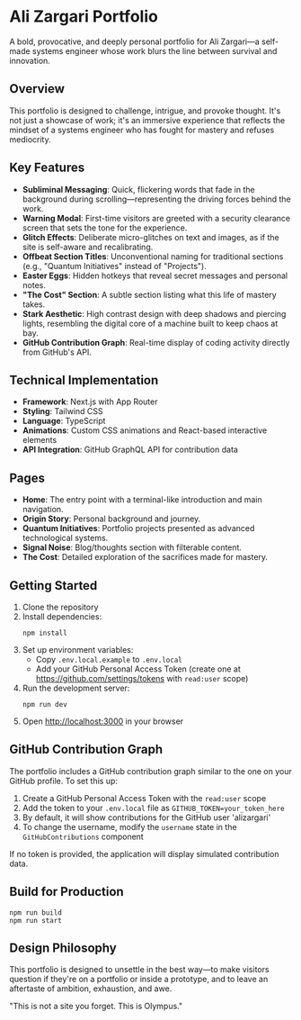 # Ali Zargari Portfolio

A bold, provocative, and deeply personal portfolio for Ali Zargari—a self-made systems engineer whose work blurs the line between survival and innovation.

## Overview

This portfolio is designed to challenge, intrigue, and provoke thought. It's not just a showcase of work; it's an immersive experience that reflects the mindset of a systems engineer who has fought for mastery and refuses mediocrity.

## Key Features

- **Subliminal Messaging**: Quick, flickering words that fade in the background during scrolling—representing the driving forces behind the work.
- **Warning Modal**: First-time visitors are greeted with a security clearance screen that sets the tone for the experience.
- **Glitch Effects**: Deliberate micro-glitches on text and images, as if the site is self-aware and recalibrating.
- **Offbeat Section Titles**: Unconventional naming for traditional sections (e.g., "Quantum Initiatives" instead of "Projects").
- **Easter Eggs**: Hidden hotkeys that reveal secret messages and personal notes.
- **"The Cost" Section**: A subtle section listing what this life of mastery takes.
- **Stark Aesthetic**: High contrast design with deep shadows and piercing lights, resembling the digital core of a machine built to keep chaos at bay.
- **GitHub Contribution Graph**: Real-time display of coding activity directly from GitHub's API.

## Technical Implementation

- **Framework**: Next.js with App Router
- **Styling**: Tailwind CSS
- **Language**: TypeScript
- **Animations**: Custom CSS animations and React-based interactive elements
- **API Integration**: GitHub GraphQL API for contribution data

## Pages

- **Home**: The entry point with a terminal-like introduction and main navigation.
- **Origin Story**: Personal background and journey.
- **Quantum Initiatives**: Portfolio projects presented as advanced technological systems.
- **Signal Noise**: Blog/thoughts section with filterable content.
- **The Cost**: Detailed exploration of the sacrifices made for mastery.

## Getting Started

1. Clone the repository
2. Install dependencies:
   ```
   npm install
   ```
3. Set up environment variables:
   - Copy `.env.local.example` to `.env.local`
   - Add your GitHub Personal Access Token (create one at https://github.com/settings/tokens with `read:user` scope)
4. Run the development server:
   ```
   npm run dev
   ```
5. Open [http://localhost:3000](http://localhost:3000) in your browser

## GitHub Contribution Graph

The portfolio includes a GitHub contribution graph similar to the one on your GitHub profile. To set this up:

1. Create a GitHub Personal Access Token with the `read:user` scope
2. Add the token to your `.env.local` file as `GITHUB_TOKEN=your_token_here`
3. By default, it will show contributions for the GitHub user 'alizargari'
4. To change the username, modify the `username` state in the `GitHubContributions` component

If no token is provided, the application will display simulated contribution data.

## Build for Production

```
npm run build
npm run start
```

## Design Philosophy

This portfolio is designed to unsettle in the best way—to make visitors question if they're on a portfolio or inside a prototype, and to leave an aftertaste of ambition, exhaustion, and awe.

"This is not a site you forget. This is Olympus."
